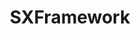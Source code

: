 ---
layout: project
primary: false
show: true
title: "SXFramework"
order: 9
website: "#"
short_description: "A cross-platform video game engine for 2D/3D"
types: 
  - "framework"
platforms:
  - "ios"
  - "android"
  - "web"
  - "windows"
  - "osx"
  - "linux"
technologies:
  - "C++"
  - "Objective C"
  - "Java"
  - "Android NDK"
  - "IOS SDK"
  - "CMake"
  - "OpenGL ES 2"
  - "OpenGL 2"
images:
  - "sxengine.jpg"
videos:
  - ""
---